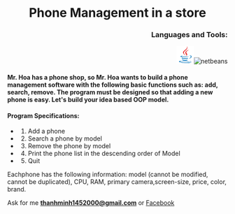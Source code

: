 <h1 align="center">Phone Management in a store</h1>

<h3 align="right">Languages and Tools:</h3>

<p align="right"><img src="https://raw.githubusercontent.com/devicons/devicon/master/icons/java/java-original.svg" alt="java" width="40" height="40"/><img src="https://upload.wikimedia.org/wikipedia/commons/thumb/9/98/Apache_NetBeans_Logo.svg/888px-Apache_NetBeans_Logo.svg.png" alt="netbeans" width="40" height="40"/></p> 


<h4>Mr. Hoa has a phone shop, so Mr. Hoa wants to build a phone management software with the following basic functions such as: add, search, remove. The program must be designed so that adding a new phone is easy. Let's build your idea based OOP model.</h4>


<h4>Program Specifications:</h4>

- 1. Add a phone

- 2. Search a phone by model

- 3. Remove the phone by model

- 4. Print the phone list in the descending order of Model

- 5. Quit

<p>Eachphone has the following information: model (cannot be modified, cannot be duplicated), CPU, RAM, primary camera,screen-size, price, color, brand.</p>

Ask for me **thanhminh1452000@gmail.com** or [Facebook](https://www.facebook.com/thanhmin145/)
